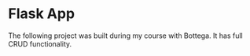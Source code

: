 # Flask App

The following project was built during my course with Bottega.  It has full CRUD functionality.